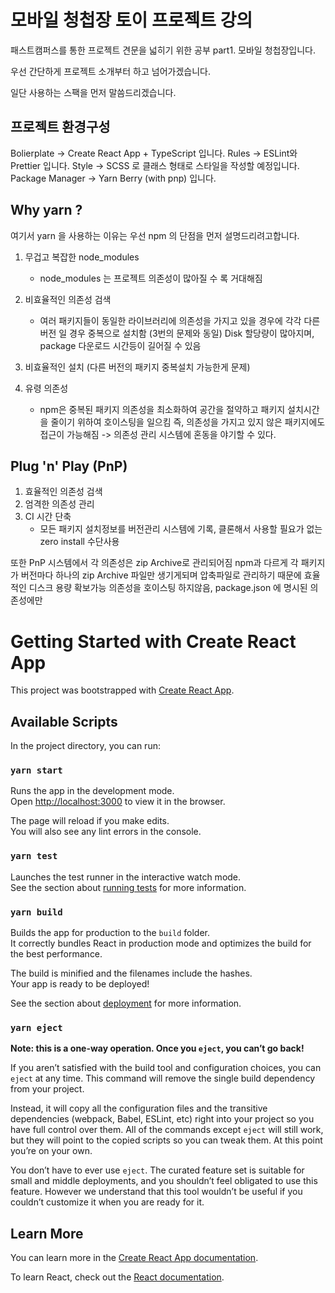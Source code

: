 # 모바일 청첩장 토이 프로젝트 강의

패스트캠퍼스를 통한 프로젝트 견문을 넓히기 위한 공부 part1. 모바일 청첩장입니다.

우선 간단하게 프로젝트 소개부터 하고 넘어가겠습니다.

일단 사용하는 스팩을 먼저 말씀드리겠습니다.

## 프로젝트 환경구성

Bolierplate -> Create React App + TypeScript 입니다.
Rules -> ESLint와 Prettier 입니다.
Style -> SCSS 로 클래스 형태로 스타일을 작성할 예정입니다.
Package Manager -> Yarn Berry (with pnp) 입니다.

## Why yarn ?

여기서 yarn 을 사용하는 이유는 우선 npm 의 단점을 먼저 설명드리려고합니다.

1. 무겁고 복잡한 node_modules
   - node_modules 는 프로젝트 의존성이 많아질 수 록 거대해짐
2. 비효율적인 의존성 검색
   - 여러 패키지들이 동일한 라이브러리에 의존성을 가지고 있을 경우에 각각 다른 버전 일 경우 중복으로 설치함
     (3번의 문제와 동일) Disk 할당량이 많아지며, package 다운로드 시간등이 길어질 수 있음
3. 비효율적인 설치 (다른 버전의 패키지 중복설치 가능한게 문제)

4. 유령 의존성
   - npm은 중복된 패키지 의존성을 최소화하여 공간을 절약하고 패키지 설치시간을 줄이기 위하여 호이스팅을 일으킴
     즉, 의존성을 가지고 있지 않은 패키지에도 접근이 가능해짐 -> 의존성 관리 시스템에 혼동을 야기할 수 있다.

## Plug 'n' Play (PnP)

1.  효율적인 의존성 검색
2.  엄격한 의존성 관리
3.  CI 시간 단축
    - 모든 패키지 설치정보를 버전관리 시스템에 기록, 클론해서 사용할 필요가 없는 zero install 수단사용

또한 PnP 시스템에서 각 의존성은 zip Archive로 관리되어짐
npm과 다르게 각 패키지가 버전마다 하나의 zip Archive 파일만 생기게되며
압축파일로 관리하기 때문에 효율적인 디스크 용량 확보가능
의존성을 호이스팅 하지않음, package.json 에 명시된 의존성에만

# Getting Started with Create React App

This project was bootstrapped with [Create React App](https://github.com/facebook/create-react-app).

## Available Scripts

In the project directory, you can run:

### `yarn start`

Runs the app in the development mode.\
Open [http://localhost:3000](http://localhost:3000) to view it in the browser.

The page will reload if you make edits.\
You will also see any lint errors in the console.

### `yarn test`

Launches the test runner in the interactive watch mode.\
See the section about [running tests](https://facebook.github.io/create-react-app/docs/running-tests) for more information.

### `yarn build`

Builds the app for production to the `build` folder.\
It correctly bundles React in production mode and optimizes the build for the best performance.

The build is minified and the filenames include the hashes.\
Your app is ready to be deployed!

See the section about [deployment](https://facebook.github.io/create-react-app/docs/deployment) for more information.

### `yarn eject`

**Note: this is a one-way operation. Once you `eject`, you can’t go back!**

If you aren’t satisfied with the build tool and configuration choices, you can `eject` at any time. This command will remove the single build dependency from your project.

Instead, it will copy all the configuration files and the transitive dependencies (webpack, Babel, ESLint, etc) right into your project so you have full control over them. All of the commands except `eject` will still work, but they will point to the copied scripts so you can tweak them. At this point you’re on your own.

You don’t have to ever use `eject`. The curated feature set is suitable for small and middle deployments, and you shouldn’t feel obligated to use this feature. However we understand that this tool wouldn’t be useful if you couldn’t customize it when you are ready for it.

## Learn More

You can learn more in the [Create React App documentation](https://facebook.github.io/create-react-app/docs/getting-started).

To learn React, check out the [React documentation](https://reactjs.org/).

